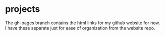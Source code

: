 # projects

The gh-pages branch contains the html links for my github website for now. I have these separate just for ease of organization from the website repo. 
